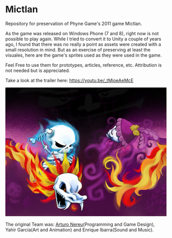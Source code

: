 # Mictlan
Repository for preservation of Phyne Game's 2011 game Mictlan.

As the game was released on Windows Phone (7 and 8), right now is not possible to play again. While I tried to convert it to Unity a couple of years ago, I found that there was no really a point as assets were created with a small resolution in mind. But as an exercise of preserving at least the visuales, here are the game's sprites used as they were used in the game.

Feel Free to use them for prototypes, articles, reference, etc. Attribution is not needed but is appreciated.

Take a look at the trailer here: https://youtu.be/_tMioeAeMcE

![Epic](https://github.com/ArturoNereu/Mictlan/blob/master/Marketing%20Assets/MictlanEPICw.jpg)

The original Team was: [Arturo Nereu](https://www.twitter.com/ArturoNereu)(Programming and Game Design), Yahir García(Art and Animation) and Enrique Ibarra(Sound and Music).
